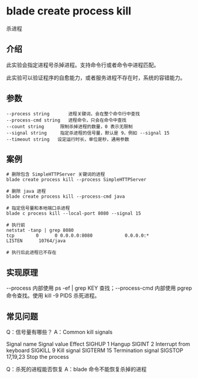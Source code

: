# blade create process kill
杀进程

## 介绍
此实验会指定进程号杀掉进程。支持命令行或者命令中进程匹配。

此实验可以验证程序的自愈能力，或者服务进程不存在时，系统的容错能力。


## 参数
```text
--process string       进程关键词，会在整个命令行中查找
--process-cmd string   进程命令，只会在命令中查找
--count string      限制杀掉进程的数量，0 表示无限制
--signal string     指定杀进程的信号量，默认是 9，例如 --signal 15
--timeout string   设定运行时长，单位是秒，通用参数
```

## 案例
```text
# 删除包含 SimpleHTTPServer 关键词的进程
blade create process kill --process SimpleHTTPServer

# 删除 java 进程
blade create process kill --process-cmd java

# 指定信号量和本地端口杀进程
blade c process kill --local-port 8080 --signal 15 

# 执行前
netstat -tanp | grep 8080
tcp        0      0 0.0.0.0:8080            0.0.0.0:*               LISTEN      10764/java

# 执行后此进程已不存在
```

## 实现原理
--process 内部使用 ps -ef | grep KEY 查找；--process-cmd 内部使用 pgrep 命令查找。使用 kill -9 PIDS 杀死进程。

## 常见问题
Q：信号量有哪些？
A：Common kill signals

Signal name	Signal value	Effect
SIGHUP	1	Hangup
SIGINT	2	Interrupt from keyboard
SIGKILL	9	Kill signal
SIGTERM	15	Termination signal
SIGSTOP	17,19,23	Stop the process


Q：杀死的进程能否恢复
A：blade 命令不能恢复杀掉的进程

